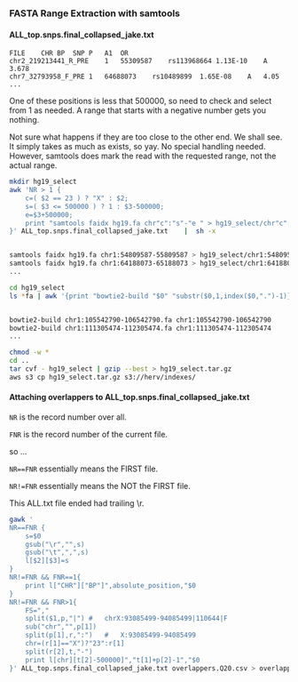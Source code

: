 ### FASTA Range Extraction with samtools

#### ALL_top.snps.final_collapsed_jake.txt

```
FILE	CHR	BP	SNP	P	A1	OR
chr2_219213441_R_PRE	1	55309587	rs113968664	1.13E-10	A	3.678
chr7_32793958_F_PRE	1	64688073	rs10489899	1.65E-08	A	4.05
...
```


One of these positions is less that 500000, so need to check and select from 1 as needed.
A range that starts with a negative number gets you nothing.

Not sure what happens if they are too close to the other end. We shall see.
It simply takes as much as exists, so yay. No special handling needed.
However, samtools does mark the read with the requested range, not the actual range.


```BASH
mkdir hg19_select
awk 'NR > 1 {
	c=( $2 == 23 ) ? "X" : $2;
	s=( $3 <= 500000 ) ? 1 : $3-500000;
	e=$3+500000;
	print "samtools faidx hg19.fa chr"c":"s"-"e " > hg19_select/chr"c":"s"-"e".fa"
}' ALL_top.snps.final_collapsed_jake.txt    |  sh -x


samtools faidx hg19.fa chr1:54809587-55809587 > hg19_select/chr1:54809587-55809587.fa
samtools faidx hg19.fa chr1:64188073-65188073 > hg19_select/chr1:64188073-65188073.fa
...
```




```BASH
cd hg19_select
ls *fa | awk '{print "bowtie2-build "$0" "substr($0,1,index($0,".")-1)}' | sh -x


bowtie2-build chr1:105542790-106542790.fa chr1:105542790-106542790
bowtie2-build chr1:111305474-112305474.fa chr1:111305474-112305474
...
```

```BASH
chmod -w *
cd ..
tar cvf - hg19_select | gzip --best > hg19_select.tar.gz
aws s3 cp hg19_select.tar.gz s3://herv/indexes/
```







#### Attaching overlappers to ALL_top.snps.final_collapsed_jake.txt


`NR` is the record number over all.

`FNR` is the record number of the current file.

so ...

`NR==FNR` essentially means the FIRST file.

`NR!=FNR` essentially means the NOT the FIRST file.

This ALL.txt file ended had trailing \r.


```BASH
gawk '
NR==FNR {
	s=$0
	gsub("\r","",s)
	gsub("\t",",",s)
	l[$2][$3]=s
}
NR!=FNR && FNR==1{
	print l["CHR"]["BP"]",absolute_position,"$0
}
NR!=FNR && FNR>1{
	FS=","
	split($1,p,"|")	#	chrX:93085499-94085499|110644|F
	sub("chr","",p[1])
	split(p[1],r,":")	#	X:93085499-94085499
	chr=(r[1]=="X")?"23":r[1]
	split(r[2],t,"-")
	print l[chr][t[2]-500000]","t[1]+p[2]-1","$0
}' ALL_top.snps.final_collapsed_jake.txt overlappers.Q20.csv > overlappers.Q20.merged.csv
```




